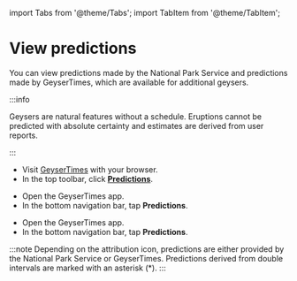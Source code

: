 import Tabs from '@theme/Tabs';
import TabItem from '@theme/TabItem';

# View predictions

You can view predictions made by the National Park Service and predictions made by GeyserTimes, which are available for additional geysers.

:::info

Geysers are natural features without a schedule. Eruptions cannot be predicted with absolute certainty and estimates are derived from user reports.

:::

<Tabs groupId="os">
<TabItem value="web" label="Website">

* Visit [GeyserTimes](https://geysertimes.org) with your browser.
* In the top toolbar, click **[Predictions](https://geysertimes.org/predictions.php)**.

</TabItem>
<TabItem value="android" label="Android">

* Open the GeyserTimes app.
* In the bottom navigation bar, tap **Predictions**. 

</TabItem>
<TabItem value="iOS" label="iOS">

* Open the GeyserTimes app.
* In the bottom navigation bar, tap **Predictions**.

</TabItem>
</Tabs>

:::note
Depending on the attribution icon, predictions are either provided by the National Park Service or GeyserTimes. Predictions derived from double intervals are marked with an asterisk (*). 
:::